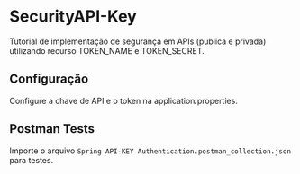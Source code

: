 # SecurityAPI-Key

Tutorial de implementação de segurança em APIs (publica e privada) utilizando recurso TOKEN_NAME e TOKEN_SECRET.

## Configuração

Configure a chave de API e o token na application.properties.

## Postman Tests

Importe o arquivo `Spring API-KEY Authentication.postman_collection.json` para testes.
